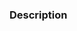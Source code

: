 <!-- Thank you for contributing! Before submitting the PR, please make sure you do the following:
- [ ] Check that there isn't already a PR that solves the problem the same way to avoid creating a duplicate. If you find a duplicate, please help us reviewing it.
- [ ] Provide a description in this PR that addresses **what** the PR is solving, or reference the issue that it solves (e.g. `fixes #123`).
- [ ] Update the corresponding documentation if needed.
- [ ] Include relevant tests that fail without this PR but pass with it.
-->

### Description

<!-- What is this PR solving? What other alternatives you explored? Are there any parts you think require more attention from reviewers? -->
